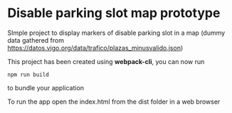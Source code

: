 # Disable parking slot map prototype

SImple project to display markers of disable parking slot in a map (dummy data gathered from https://datos.vigo.org/data/trafico/plazas_minusvalido.json)

This project has been created using **webpack-cli**, you can now run

```
npm run build
```
to bundle your application

To run the app open the index.html from the dist folder in a web browser



